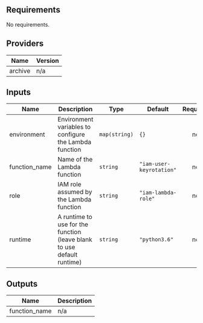## Requirements

No requirements.

## Providers

| Name | Version |
|------|---------|
| archive | n/a |

## Inputs

| Name | Description | Type | Default | Required |
|------|-------------|------|---------|:--------:|
| environment | Environment variables to configure the Lambda function | `map(string)` | `{}` | no |
| function\_name | Name of the Lambda function | `string` | `"iam-user-keyrotation"` | no |
| role | IAM role assumed by the Lambda function | `string` | `"iam-lambda-role"` | no |
| runtime | A runtime to use for the function (leave blank to use default runtime) | `string` | `"python3.6"` | no |

## Outputs

| Name | Description |
|------|-------------|
| function\_name | n/a |

